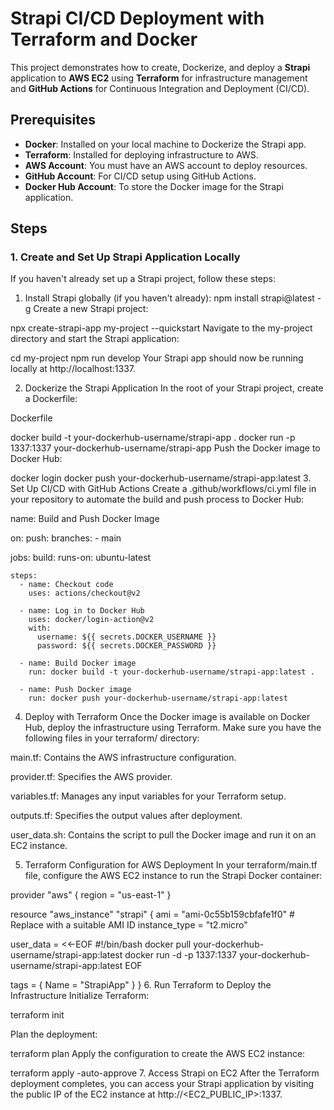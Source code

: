 # Strapi CI/CD Deployment with Terraform and Docker

This project demonstrates how to create, Dockerize, and deploy a **Strapi** application to **AWS EC2** using **Terraform** for infrastructure management and **GitHub Actions** for Continuous Integration and Deployment (CI/CD).

## Prerequisites

- **Docker**: Installed on your local machine to Dockerize the Strapi app.
- **Terraform**: Installed for deploying infrastructure to AWS.
- **AWS Account**: You must have an AWS account to deploy resources.
- **GitHub Account**: For CI/CD setup using GitHub Actions.
- **Docker Hub Account**: To store the Docker image for the Strapi application.

## Steps

### 1. **Create and Set Up Strapi Application Locally**

If you haven't already set up a Strapi project, follow these steps:

1. Install Strapi globally (if you haven't already):
   npm install strapi@latest -g
Create a new Strapi project:

npx create-strapi-app my-project --quickstart
Navigate to the my-project directory and start the Strapi application:

cd my-project
npm run develop
Your Strapi app should now be running locally at http://localhost:1337.

2. Dockerize the Strapi Application
In the root of your Strapi project, create a Dockerfile:

Dockerfile

docker build -t your-dockerhub-username/strapi-app .
docker run -p 1337:1337 your-dockerhub-username/strapi-app
Push the Docker image to Docker Hub:

docker login
docker push your-dockerhub-username/strapi-app:latest
3. Set Up CI/CD with GitHub Actions
Create a .github/workflows/ci.yml file in your repository to automate the build and push process to Docker Hub:

name: Build and Push Docker Image

on:
  push:
    branches:
      - main

jobs:
  build:
    runs-on: ubuntu-latest

    steps:
      - name: Checkout code
        uses: actions/checkout@v2

      - name: Log in to Docker Hub
        uses: docker/login-action@v2
        with:
          username: ${{ secrets.DOCKER_USERNAME }}
          password: ${{ secrets.DOCKER_PASSWORD }}

      - name: Build Docker image
        run: docker build -t your-dockerhub-username/strapi-app:latest .

      - name: Push Docker image
        run: docker push your-dockerhub-username/strapi-app:latest
4. Deploy with Terraform
Once the Docker image is available on Docker Hub, deploy the infrastructure using Terraform. Make sure you have the following files in your terraform/ directory:

main.tf: Contains the AWS infrastructure configuration.

provider.tf: Specifies the AWS provider.

variables.tf: Manages any input variables for your Terraform setup.

outputs.tf: Specifies the output values after deployment.

user_data.sh: Contains the script to pull the Docker image and run it on an EC2 instance.

5. Terraform Configuration for AWS Deployment
In your terraform/main.tf file, configure the AWS EC2 instance to run the Strapi Docker container:

provider "aws" {
  region = "us-east-1"
}

resource "aws_instance" "strapi" {
  ami           = "ami-0c55b159cbfafe1f0" # Replace with a suitable AMI ID
  instance_type = "t2.micro"

  user_data = <<-EOF
              #!/bin/bash
              docker pull your-dockerhub-username/strapi-app:latest
              docker run -d -p 1337:1337 your-dockerhub-username/strapi-app:latest
              EOF

  tags = {
    Name = "StrapiApp"
  }
}
6. Run Terraform to Deploy the Infrastructure
Initialize Terraform:

terraform init

Plan the deployment:

terraform plan
Apply the configuration to create the AWS EC2 instance:

terraform apply -auto-approve
7. Access Strapi on EC2
After the Terraform deployment completes, you can access your Strapi application by visiting the public IP of the EC2 instance at http://<EC2_PUBLIC_IP>:1337.

